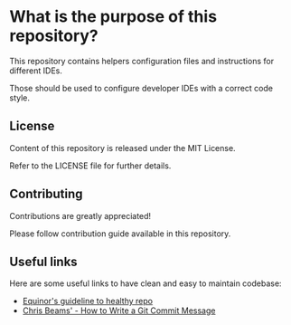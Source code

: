 # What is the purpose of this repository?

This repository contains helpers configuration files and instructions for different IDEs.

Those should be used to configure developer IDEs with a correct code style.

## License

Content of this repository is released under the MIT License.

Refer to the LICENSE file for further details.

## Contributing

Contributions are greatly appreciated!

Please follow contribution guide available in this repository.

## Useful links

Here are some useful links to have clean and easy to maintain codebase:

- [Equinor's guideline to healthy repo](https://github.com/equinor/it-professional-network/blob/master/onboarding/healthy_repo_guideline.md)
- [Chris Beams' - How to Write a Git Commit Message](https://chris.beams.io/posts/git-commit/)
